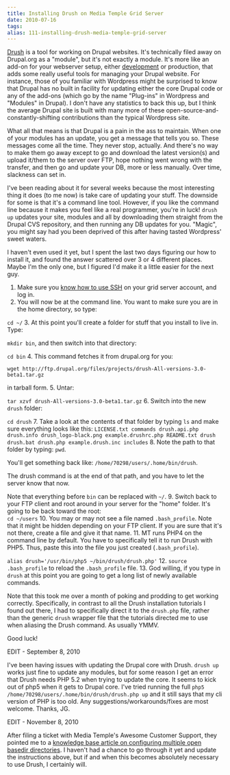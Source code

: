 ```yaml
---
title: Installing Drush on Media Temple Grid Server
date: 2010-07-16
tags: 
alias: 111-installing-drush-media-temple-grid-server
---
```


[Drush](http://drupal.org/project/drush) is a tool for working on Drupal websites. It's technically filed away on Drupal.org as a "module", but it's not exactly a module. It's more like an add-on for your webserver setup, either [development](posts/newby-web-programmer-episode-1) or production, that adds some really useful tools for managing your Drupal website. For instance, those of you familiar with Wordpress might be surprised to know that Drupal has no built in facility for updating either the core Drupal code or any of the add-ons (which go by the name "Plug-ins" in Wordpress and "Modules" in Drupal). I don't have any statistics to back this up, but I think the average Drupal site is built with many more of these open-source-and-constantly-shifting contributions than the typical Wordpress site.


What all that means is that Drupal is a pain in the ass to maintain. When one of your modules has an update, you get a message that tells you so. These messages come all the time. They never stop, actually. And there's no way to make them go away except to go and download the latest version(s) and upload it/them to the server over FTP, hope nothing went wrong with the transfer, and then go and update your DB, more or less manually. Over time, slackness can set in.


I've been reading about it for several weeks because the most interesting thing it does (to me now) is take care of updating your stuff. The downside for some is that it's a command line tool. However, if you like the command line because it makes you feel like a real programmer, you're in luck! `drush up` updates your site, modules and all by downloading them straight from the Drupal CVS repository, and then running any DB updates for you. "Magic", you might say had you been deprived of this after having tasted Wordpress' sweet waters.


I haven't even used it yet, but I spent the last two days figuring our how to install it, and found the answer scattered over 3 or 4 different places. Maybe I'm the only one, but I figured I'd make it a little easier for the next guy.


1. Make sure you [know how to use SSH](http://kb.mediatemple.net/questions/16/Connecting+via+SSH+to+your+(gs)+Grid-Service) on your grid server account, and log in.
2. You will now be at the command line. You want to make sure you are in the home directory, so type:  

`cd ~/`
3. At this point you'll create a folder for stuff that you install to live in. Type:  

`mkdir bin`, and then switch into that directory:  

`cd bin`
4. This command fetches it from drupal.org for you:  

`wget http://ftp.drupal.org/files/projects/drush-All-versions-3.0-beta1.tar.gz`  

in tarball form.
5. Untar:  

`tar xzvf drush-All-versions-3.0-beta1.tar.gz`
6. Switch into the new `drush` folder:  

`cd drush`
7. Take a look at the contents of that folder by typing `ls` and make sure everything looks like this:
`LICENSE.txt commands drush.api.php drush.info drush_logo-black.png example.drushrc.php
README.txt drush drush.bat drush.php example.drush.inc includes`
8. Note the path to that folder by typing:
`pwd`.   

You'll get something back like: `/home/70298/users/.home/bin/drush`.  

The drush command is at the end of that path, and you have to let the server know that now.  

Note that everything before `bin` can be replaced with `~/`.
9. Switch back to your FTP client and root around in your server for the "home" folder. It's going to be back toward the root:  
`cd ~/users`
10. You may or may not see a file named `.bash_profile`. Note that it might be hidden depending on your FTP client. If you are sure that it's not there, create a file and give it that name.
11. MT runs PHP4 on the command line by default. You have to specifically tell it to run Drush with PHP5. Thus, paste this into the file you just created (`.bash_profile`).  

`alias drush='/usr/bin/php5 ~/bin/drush/drush.php'`
12. `source .bash_profile` to reload the `.bash_profile` file.
13. God willing, if you type in `drush` at this point you are going to get a long list of newly available commands.


Note that this took me over a month of poking and prodding to get working correctly. Specifically, in contrast to all the Drush installation tutorials I found out there, I had to specifically direct it to the `drush.php` file, rather than the generic `drush` wrapper file that the tutorials directed me to use when aliasing the Drush command. As usually YMMV.


Good luck!


EDIT - September 8, 2010


I've been having issues with updating the Drupal core with Drush. `drush up` works just fine to update any modules, but for some reason I get an error that Drush needs PHP 5.2 when trying to update the core. It seems to kick out of php5 when it gets to Drupal core. I've tried running the full `php5 /home/70298/users/.home/bin/drush/drush.php up` and it still says that my cli version of PHP is too old. Any suggestions/workarounds/fixes are most welcome. Thanks, JG.


EDIT - November 8, 2010


After filing a ticket with Media Temple's Awesome Customer Support, they pointed me to a [knowledge base article on configuring multiple open basedir directories](http://wiki.mediatemple.net/w/GS:Allow_multiple_open_basedir_directories). I haven't had a chance to go through it yet and update the instructions above, but if and when this becomes absolutely necessary to use Drush, I certainly will.

